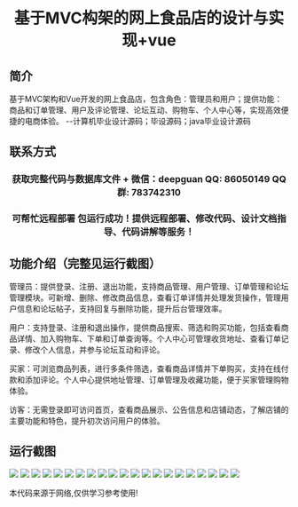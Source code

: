 <p><h1 align="center">基于MVC构架的网上食品店的设计与实现+vue</h1></p>

## 简介
基于MVC架构和Vue开发的网上食品店，包含角色：管理员和用户；提供功能：商品和订单管理、用户及评论管理、论坛互动、购物车、个人中心等，实现高效便捷的电商体验。    --计算机毕业设计源码；毕设源码；java毕业设计源码


## 联系方式
<p><h3 align="center">获取完整代码与数据库文件 + 微信：deepguan QQ: 86050149 QQ群: 783742310</h3></p>
<p><h3 align="center">可帮忙远程部署 包运行成功！提供远程部署、修改代码、设计文档指导、代码讲解等服务！</h3></p>

## 功能介绍（完整见运行截图）
管理员：提供登录、注册、退出功能，支持商品管理、用户管理、订单管理和论坛管理模块。可新增、删除、修改商品信息，查看订单详情并处理发货操作，管理用户信息和论坛帖子，支持回复与删除功能，提升后台管理效率。

用户：支持登录、注册和退出操作，提供商品搜索、筛选和购买功能，包括查看商品详情、加入购物车、下单和订单查询等。个人中心可管理收货地址、查看订单记录、修改个人信息，并参与论坛互动和评论。

买家：可浏览商品列表，进行多条件筛选，查看商品详情并下单购买，支持在线付款和添加评论。个人中心提供地址管理、订单管理及收藏功能，便于买家管理购物体验。

访客：无需登录即可访问首页，查看商品展示、公告信息和店铺动态，了解店铺的主要功能和特色，提升初次访问用户的体验。


## 运行截图
![](img/001.jpg)
![](img/002.jpg)
![](img/003.jpg)
![](img/004.jpg)
![](img/005.jpg)
![](img/006.jpg)
![](img/007.jpg)
![](img/008.jpg)
![](img/009.jpg)
![](img/010.jpg)
![](img/011.jpg)
![](img/012.jpg)
![](img/013.jpg)
![](img/014.jpg)
![](img/015.jpg)
![](img/016.jpg)
![](img/017.jpg)
![](img/018.jpg)
![](img/019.jpg)
![](img/020.jpg)
![](img/021.jpg)

<p>本代码来源于网络,仅供学习参考使用!</p>
